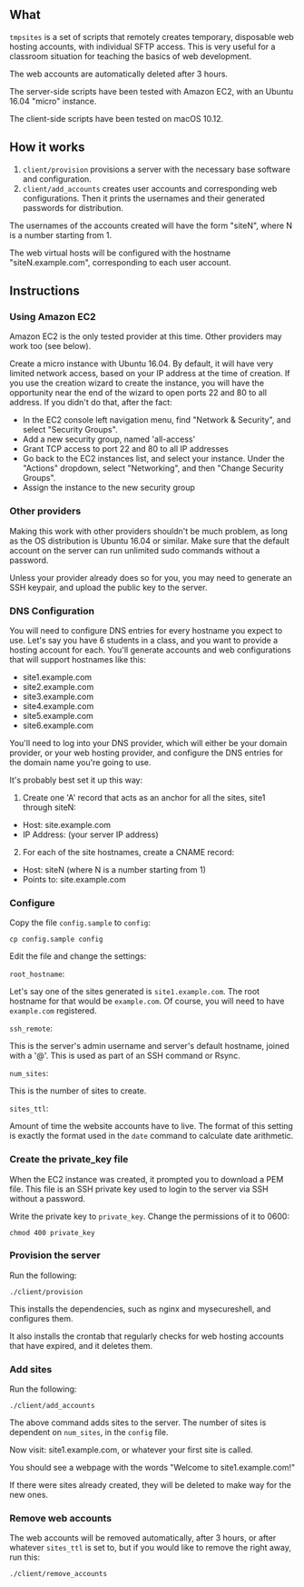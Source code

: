 ## What

`tmpsites` is a set of scripts that remotely creates temporary, disposable web hosting accounts, with individual SFTP access.
This is very useful for a classroom situation for teaching the basics of web development.

The web accounts are automatically deleted after 3 hours.

The server-side scripts have been tested with Amazon EC2, with an Ubuntu 16.04 "micro" instance.

The client-side scripts have been tested on macOS 10.12.

## How it works

1. `client/provision` provisions a server with the necessary base software and configuration.
2. `client/add_accounts` creates user accounts and corresponding web configurations.
  Then it prints the usernames and their generated passwords for distribution.

The usernames of the accounts created will have the form "siteN", where N is a number
starting from 1.

The web virtual hosts will be configured with the hostname "siteN.example.com",
corresponding to each user account.

## Instructions

### Using Amazon EC2

Amazon EC2 is the only tested provider at this time. Other providers may work too (see below).

Create a micro instance with Ubuntu 16.04. By default, it will have very limited network access,
based on your IP address at the time of creation. If you use the creation wizard
to create the instance, you will have the opportunity near the end of the wizard
to open ports 22 and 80 to all address. If you didn't do that, after the fact:

* In the EC2 console left navigation menu, find "Network & Security", and select "Security Groups".
* Add a new security group, named 'all-access'
* Grant TCP access to port 22 and 80 to all IP addresses
* Go back to the EC2 instances list, and select your instance. Under the "Actions" dropdown,
  select "Networking", and then "Change Security Groups".
* Assign the instance to the new security group

### Other providers

Making this work with other providers shouldn't be much problem, as long as the
OS distribution is Ubuntu 16.04 or similar.
Make sure that the default account on the server can run unlimited sudo commands without a password.

Unless your provider already does so for you, you may need to generate an
SSH keypair, and upload the public key to the server.

### DNS Configuration

You will need to configure DNS entries for every hostname you expect to use.
Let's say you have 6 students in a class, and you want to provide a hosting
account for each. You'll generate accounts and web configurations that will
support hostnames like this:

* site1.example.com
* site2.example.com
* site3.example.com
* site4.example.com
* site5.example.com
* site6.example.com

You'll need to log into your DNS provider, which will either be your domain provider,
or your web hosting provider, and configure the DNS entries for the domain name
you're going to use.

It's probably best set it up this way:

1. Create one 'A' record that acts as an anchor for all the sites, site1 through siteN:
  * Host: site.example.com
  * IP Address: (your server IP address)
2. For each of the site hostnames, create a CNAME record:
  * Host: siteN (where N is a number starting from 1)
  * Points to: site.example.com

### Configure

Copy the file `config.sample` to `config`:

```shell
cp config.sample config
```

Edit the file and change the settings:

`root_hostname`:

Let's say one of the sites generated is `site1.example.com`. The root hostname
for that would be `example.com`. Of course, you will need to have `example.com`
registered.

`ssh_remote`:

This is the server's admin username and server's default hostname,
joined with a '@'. This is used as part of an SSH command or Rsync.

`num_sites`:

This is the number of sites to create.

`sites_ttl`:

Amount of time the website accounts have to live. The format of this setting
is exactly the format used in the `date` command to calculate date arithmetic.

### Create the private_key file

When the EC2 instance was created, it prompted you to download a PEM file.
This file is an SSH private key used to login to the server via SSH without
a password.

Write the private key to `private_key`. Change the permissions of it to 0600:

```shell
chmod 400 private_key
```

### Provision the server

Run the following:

```shell
./client/provision
```

This installs the dependencies, such as nginx and mysecureshell,
and configures them.

It also installs the crontab that regularly checks for web hosting
accounts that have expired, and it deletes them.

### Add sites

Run the following:

```shell
./client/add_accounts
```

The above command adds sites to the server. The number of sites is
dependent on `num_sites`, in the `config` file.

Now visit: site1.example.com, or whatever your first site is called.

You should see a webpage with the words "Welcome to site1.example.com!"

If there were sites already created, they will be deleted to make
way for the new ones.

### Remove web accounts

The web accounts will be removed automatically, after 3 hours, or after whatever `sites_ttl` is set to, but if you
would like to remove the right away, run this:

```shell
./client/remove_accounts
```
